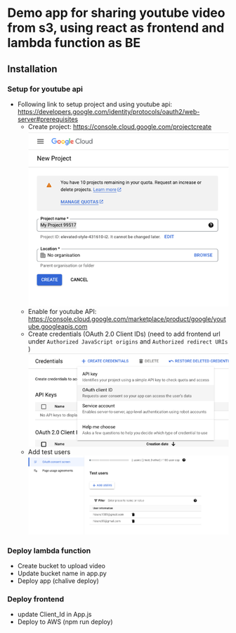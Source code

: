 # Demo app for sharing youtube video from s3, using react as frontend and lambda function as BE

## Installation 

### Setup for youtube api
- Following link to setup project and using youtube api: https://developers.google.com/identity/protocols/oauth2/web-server#prerequisites
    + Create project: https://console.cloud.google.com/projectcreate
  ![alt create project](assets/create-project.png)
    + Enable for youtube API: https://console.cloud.google.com/marketplace/product/google/youtube.googleapis.com
    + Create credentials (OAuth 2.0 Client IDs)  (need to add frontend url under `Authorized JavaScript origins` and `Authorized redirect URIs` )
  ![alt create credential](assets/create-credentials.png)
    + Add test users
  ![alt add test users](assets/add-test-users.png)

### Deploy lambda function
- Create bucket to upload video
- Update bucket name in app.py
- Deploy app (chalive deploy)

### Deploy frontend
- update Client_Id in App.js
- Deploy to AWS (npm run deploy)